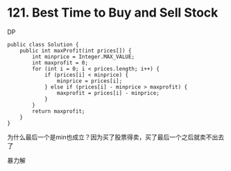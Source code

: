 # 121. Best Time to Buy and Sell Stock

DP

```
public class Solution {
    public int maxProfit(int prices[]) {
        int minprice = Integer.MAX_VALUE;
        int maxprofit = 0;
        for (int i = 0; i < prices.length; i++) {
            if (prices[i] < minprice) {
                minprice = prices[i];
            } else if (prices[i] - minprice > maxprofit) {
                maxprofit = prices[i] - minprice;
            }
        }
        return maxprofit;
    }
}

```

为什么最后一个是min也成立？因为买了股票得卖，买了最后一个之后就卖不出去了

暴力解
